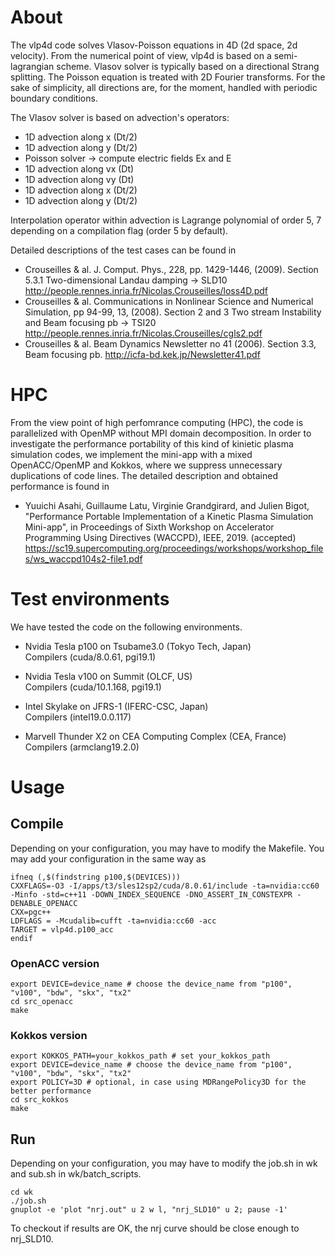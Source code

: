 # About

The vlp4d code solves Vlasov-Poisson equations in 4D (2d space, 2d velocity). From the numerical point of view, vlp4d is based on a semi-lagrangian scheme. Vlasov solver is typically based on a directional Strang splitting. The Poisson equation is treated with 2D Fourier transforms. For the sake of simplicity, all directions are, for the moment, handled with periodic boundary conditions.

The Vlasov solver is based on advection's operators: 
- 1D advection along x (Dt/2)
- 1D advection along y (Dt/2)
- Poisson solver -> compute electric fields Ex and E
- 1D advection along vx (Dt)
- 1D advection along vy (Dt)
- 1D advection along x (Dt/2)
- 1D advection along y (Dt/2)

Interpolation operator within advection is Lagrange polynomial of order 5, 7 depending on a compilation flag (order 5 by default). 

Detailed descriptions of the test cases can be found in 
- Crouseilles & al. J. Comput. Phys., 228, pp. 1429-1446, (2009). 
  Section 5.3.1 Two-dimensional Landau damping -> SLD10
  http://people.rennes.inria.fr/Nicolas.Crouseilles/loss4D.pdf
- Crouseilles & al. Communications in Nonlinear Science and Numerical Simulation, pp 94-99, 13, (2008).
  Section 2 and 3 Two stream Instability and Beam focusing pb -> TSI20
  http://people.rennes.inria.fr/Nicolas.Crouseilles/cgls2.pdf
- Crouseilles & al. Beam Dynamics Newsletter no 41 (2006).
  Section 3.3, Beam focusing pb.
  http://icfa-bd.kek.jp/Newsletter41.pdf

# HPC
From the view point of high perfomrance computing (HPC), the code is parallelized with OpenMP without MPI domain decomposition.
In order to investigate the performance portability of this kind of kinietic plasma simulation codes, we implement the mini-app with
a mixed OpenACC/OpenMP and Kokkos, where we suppress unnecessary duplications of code lines. The detailed description and obtained performance is found in
- Yuuichi Asahi, Guillaume Latu, Virginie Grandgirard, and Julien Bigot, "Performance Portable Implementation of a Kinetic Plasma Simulation Mini-app", in Proceedings of Sixth Workshop on Accelerator Programming Using Directives (WACCPD), IEEE, 2019. (accepted)
https://sc19.supercomputing.org/proceedings/workshops/workshop_files/ws_waccpd104s2-file1.pdf

# Test environments
We have tested the code on the following environments. 
- Nvidia Tesla p100 on Tsubame3.0 (Tokyo Tech, Japan)  
Compilers (cuda/8.0.61, pgi19.1)

- Nvidia Tesla v100 on Summit (OLCF, US)  
Compilers (cuda/10.1.168, pgi19.1)

- Intel Skylake on JFRS-1 (IFERC-CSC, Japan)  
Compilers (intel19.0.0.117)

- Marvell Thunder X2 on CEA Computing Complex (CEA, France)  
Compilers (armclang19.2.0)

# Usage
## Compile
Depending on your configuration, you may have to modify the Makefile.
You may add your configuration in the same way as 
```
ifneq (,$(findstring p100,$(DEVICES)))
CXXFLAGS=-O3 -I/apps/t3/sles12sp2/cuda/8.0.61/include -ta=nvidia:cc60 -Minfo -std=c++11 -DOWN_INDEX_SEQUENCE -DNO_ASSERT_IN_CONSTEXPR -DENABLE_OPENACC
CXX=pgc++
LDFLAGS = -Mcudalib=cufft -ta=nvidia:cc60 -acc
TARGET = vlp4d.p100_acc
endif
```


### OpenACC version
```
export DEVICE=device_name # choose the device_name from "p100", "v100", "bdw", "skx", "tx2"
cd src_openacc
make
```

### Kokkos version
```
export KOKKOS_PATH=your_kokkos_path # set your_kokkos_path
export DEVICE=device_name # choose the device_name from "p100", "v100", "bdw", "skx", "tx2"
export POLICY=3D # optional, in case using MDRangePolicy3D for the better performance
cd src_kokkos
make
```

## Run
Depending on your configuration, you may have to modify the job.sh in wk and sub.sh in wk/batch_scripts.

```
cd wk
./job.sh
gnuplot -e 'plot "nrj.out" u 2 w l, "nrj_SLD10" u 2; pause -1' 
```

To checkout if results are OK, the nrj curve should be close enough to nrj_SLD10.
